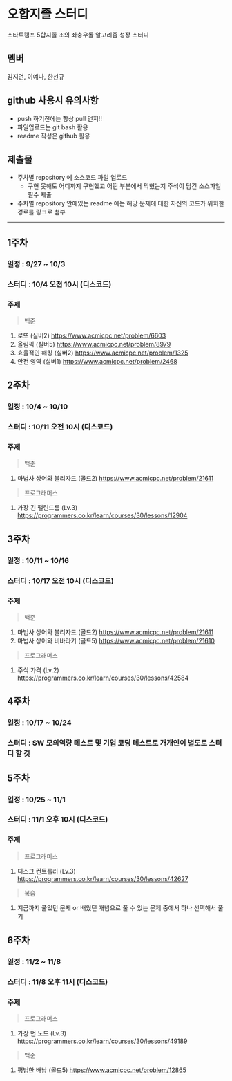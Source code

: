 # 오합지졸 스터디
스타트캠프 5합지졸 조의 좌충우돌 알고리즘 성장 스터디

## 멤버
김지언, 이예나, 한선규

## github 사용시 유의사항
- push 하기전에는 항상 pull 먼저!!
- 파일업로드는 git bash 활용
- readme 작성은 github 활용

## 제출물
- 주차별 repository 에 소스코드 파일 업로드
  - 구현 못해도 어디까지 구현했고 어떤 부분에서 막혔는지 주석이 담긴 소스파일 필수 제출
- 주차별 repository 안에있는 readme 에는 해당 문제에 대한 자신의 코드가 위치한 경로를 링크로 첨부

---

## 1주차
### 일정 : 9/27 ~ 10/3
### 스터디 : 10/4 오전 10시 (디스코드)
### 주제
>백준
1. 로또 (실버2) https://www.acmicpc.net/problem/6603
2. 올림픽 (실버5) https://www.acmicpc.net/problem/8979
3. 효율적인 해킹 (실버2) https://www.acmicpc.net/problem/1325
4. 안전 영역 (실버1) https://www.acmicpc.net/problem/2468

## 2주차
### 일정 : 10/4 ~ 10/10
### 스터디 : 10/11 오전 10시 (디스코드)
### 주제
>백준
1. 마법사 상어와 블리자드 (골드2) https://www.acmicpc.net/problem/21611
>프로그래머스
1. 가장 긴 팰린드롬 (Lv.3) https://programmers.co.kr/learn/courses/30/lessons/12904

## 3주차
### 일정 : 10/11 ~ 10/16
### 스터디 : 10/17 오전 10시 (디스코드)
### 주제
>백준
1. 마법사 상어와 블리자드 (골드2) https://www.acmicpc.net/problem/21611
2. 마법사 상어와 비바라기 (골드5) https://www.acmicpc.net/problem/21610
>프로그래머스
1. 주식 가격 (Lv.2) https://programmers.co.kr/learn/courses/30/lessons/42584

## 4주차
### 일정 : 10/17 ~ 10/24
### 스터디 : SW 모의역량 테스트 및 기업 코딩 테스트로 개개인이 별도로 스터디 할 것

## 5주차
### 일정 : 10/25 ~ 11/1
### 스터디 : 11/1 오후 10시 (디스코드)
### 주제
>프로그래머스
1. 디스크 컨트롤러 (Lv.3) https://programmers.co.kr/learn/courses/30/lessons/42627
>복습
1. 지금까지 풀었던 문제 or 배웠던 개념으로 풀 수 있는 문제 중에서 하나 선택해서 풀기

## 6주차
### 일정 : 11/2 ~ 11/8
### 스터디 : 11/8 오후 11시 (디스코드)
### 주제
>프로그래머스
1. 가장 먼 노드 (Lv.3) https://programmers.co.kr/learn/courses/30/lessons/49189
>백준
1. 평범한 배낭 (골드5) https://www.acmicpc.net/problem/12865
